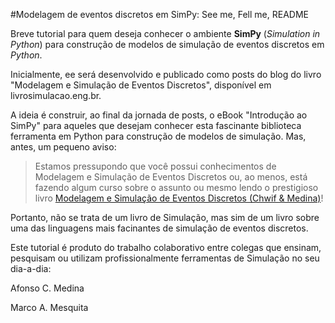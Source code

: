 #Modelagem de eventos discretos em SimPy: See me, Fell me, README


Breve tutorial para quem deseja conhecer o ambiente **SimPy** (*Simulation in Python*) para construção de modelos de simulação de eventos discretos em *Python*. 

Inicialmente, ee será desenvolvido e publicado como posts do blog do livro "Modelagem e Simulação de Eventos Discretos", disponível em livrosimulacao.eng.br.

A ideia é construir, ao final da jornada de posts, o eBook "Introdução ao SimPy" para aqueles que desejam conhecer esta fascinante biblioteca ferramenta em Python para construção de modelos de simulação. Mas, antes, um pequeno aviso:

> Estamos pressupondo que você possui conhecimentos de Modelagem e Simulação de Eventos Discretos ou, ao menos, está fazendo algum curso sobre o assunto ou mesmo lendo o prestigioso livro [Modelagem e Simulação de Eventos Discretos (Chwif & Medina)](http://livrosimulacao.eng.br/)!

Portanto, não se trata de um livro de Simulação, mas sim de um livro sobre uma das linguagens mais facinantes de simulação de eventos discretos.

Este tutorial é produto do trabalho colaborativo entre colegas que ensinam, pesquisam ou utilizam profissionalmente ferramentas de Simulação no seu dia-a-dia: 

Afonso C. Medina

Marco A. Mesquita

